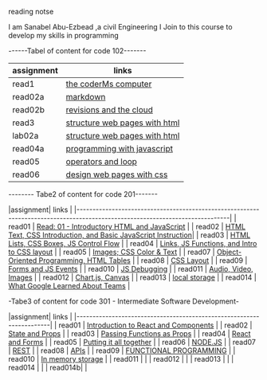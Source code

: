 reading notse


I am Sanabel Abu-Ezbead ,a civil Engineering I Join to this course to develop my skills in programming

------Tabel of content for code 102-------



 | assignment  |             links                              |
 | ------------|------------------------------------------------|
 |  read1      |   [the coderMs computer](read1)                |
 |  read02a    |   [markdown](read02a)                          |
 |  read02b    |   [revisions and the cloud](read02b)           |
 |  read3      |   [structure web pages with html](read3)       |
 |  lab02a     |   [structure web pages with html](lab02a)      |
 |  read04a    |   [programming with javascript ](read04a)      | 
 |  read05     |   [operators and loop](read05)                 |
 |  read06     |   [design web pages with css](read06)          |


-------- Tabe2 of content for code 201-------
 
 |assignment|                                                links                                                              |
 |------------------------------------------------------------------------------------------------------------------------------|
 |  read01  |   [Read: 01 - Introductory HTML and JavaScript](https://sanabel8.github.io/reading-note//code201/read01)          |
 |  read02  |   [HTML Text, CSS Introduction, and Basic JavaScript Instruction](https://sanabel8.github.io/reading-note//read02)|
 |  read03  |   [HTML Lists, CSS Boxes, JS Control Flow](https://sanabel8.github.io/reading-note//code201/read03)               |
 |  read04  |   [Links, JS Functions, and Intro to CSS layout](https://sanabel8.github.io/reading-note//code201/read04)         | 
 |  read05  |   [Images; CSS Color & Text](https://sanabel8.github.io/reading-note//code201/read05)                             | 
 |  read07  |   [Object-Oriented Programming, HTML Tables](https://sanabel8.github.io/reading-note//code201/read07)             |
 |  read08  |   [ CSS Layout](https://sanabel8.github.io/reading-note//code201/read08)                                          |
 |  read09  |   [Forms and JS Events](https://sanabel8.github.io/reading-note//code201/read09)                                  | 
 |  read010 |   [JS Debugging](https://sanabel8.github.io/reading-note//code201/read010)                                        |
 |  read011 |   [Audio, Video, Images](https://sanabel8.github.io/reading-note//code201/read011)                                |
 |  read012 |   [ Chart.js, Canvas](https://sanabel8.github.io/reading-note//code201/read012)                                   |
 |  read013 |   [local storage](https://sanabel8.github.io/reading-note//code201/read013)                                       |
 |  read014 |   [What Google Learned About Teams](https://sanabel8.github.io/reading-note//code201/read014a)                    |

                                                    
 -Tabe3 of content for code 301 - Intermediate Software Development-
 
                                                    
 |assignment|         links                                             |
 |----------------------------------------------------------------------|
 |  read01  |   [Introduction to React and Components](code301/class01) |
 |  read02  |   [State and Props](code301/class02)                      |
 |  read03  |   [Passing Functions as Props](code301/class03)           |
 |  read04  |   [React and Forms](code301/class04)                      | 
 |  read05  |   [Putting it all together](code301/class05)              | 
 |  read06  |   [NODE.JS](code301/class06)                              |
 |  read07  |   [REST](code301/class06)                                 |
 |  read08  |   [APIs](code301/class07)                                 |
 |  read09  |   [FUNCTIONAL PROGRAMMING](code301/class08)               | 
 |  read010 |   [In memory storage](code301/class09)                    |
 |  read011 |   [](code301/class10)                                     |
 |  read012 |   [](code301/class11)                                     |
 |  read013 |   [](code301/class12)                                     |
 |  read014 |   [](code301/class13)                                     |
 |  read014b|   [](code301/class14)                                     | 
                                                    